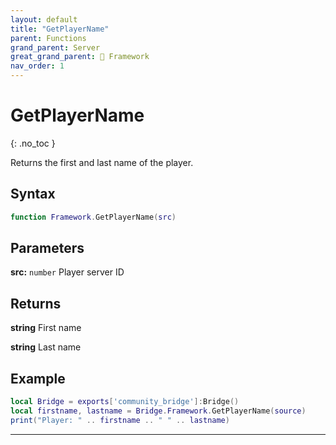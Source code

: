 ```yaml
---
layout: default
title: "GetPlayerName"
parent: Functions
grand_parent: Server
great_grand_parent: 🧩 Framework
nav_order: 1
---
```


# GetPlayerName
{: .no_toc }

Returns the first and last name of the player.

## Syntax

```lua
function Framework.GetPlayerName(src)
```

## Parameters

**src:** `number`
Player server ID

## Returns

**string**
First name

**string**
Last name

## Example

```lua
local Bridge = exports['community_bridge']:Bridge()
local firstname, lastname = Bridge.Framework.GetPlayerName(source)
print("Player: " .. firstname .. " " .. lastname)
```

---